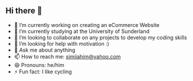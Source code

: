 ## Hi there 👋

- 🔭 I’m currently working on creating an eCommerce Website
- 🌱 I’m currently studying at the University of Sunderland
- 👯 I’m looking to collaborate on any projects to develop my coding skills
- 🤔 I’m looking for help with motivation :)
- 💬 Ask me about anything
- 📫 How to reach me: simiiahim@yahoo.com
- 😄 Pronouns: he/him
- ⚡ Fun fact: I like cycling

<!--
**Mikigabi/Mikigabi** is a ✨ _special_ ✨ repository because its `README.md` (this file) appears on your GitHub profile.


-->
